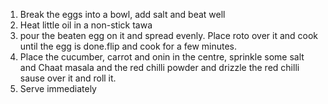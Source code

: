 1. Break the eggs into a bowl, add salt and beat well
2. Heat little oil in a non-stick tawa
3. pour the beaten egg on it and spread evenly. Place roto over it and cook until the egg is done.flip and cook for a few minutes.
4. Place the cucumber, carrot and onin in the centre, sprinkle some salt and Chaat masala and the red chilli powder and drizzle the red chilli sause over it and roll it.
5. Serve immediately